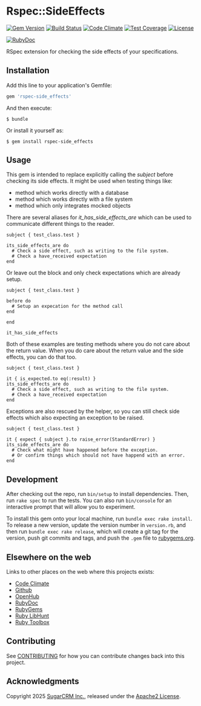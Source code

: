 # Rspec::SideEffects

[![Gem Version](https://badge.fury.io/rb/rspec-side_effects.svg)](http://badge.fury.io/rb/rspec-side_effects)
[![Build Status](https://github.com/sugarcrm/rspec-side_effects/actions/workflows/ci.yml/badge.svg)](https://github.com/sugarcrm/rspec-side_effects/actions/workflows/ci.yml)
[![Code Climate](https://codeclimate.com/github/sugarcrm/rspec-side_effects/badges/gpa.svg)](https://codeclimate.com/github/sugarcrm/rspec-side_effects)
[![Test Coverage](https://codeclimate.com/github/sugarcrm/rspec-side_effects/badges/coverage.svg)](https://codeclimate.com/github/sugarcrm/rspec-side_effects/coverage)
[![License](http://img.shields.io/badge/license-Apache2-green.svg?style=flat)](LICENSE)

[![RubyDoc](http://img.shields.io/badge/docs-rdoc.info-blue.svg)](http://rubydoc.org/gems/rspec-side_effects)

RSpec extension for checking the side effects of your specifications.

## Installation

Add this line to your application's Gemfile:

```ruby
gem 'rspec-side_effects'
```

And then execute:

    $ bundle

Or install it yourself as:

    $ gem install rspec-side_effects

## Usage

This gem is intended to replace explicitly calling the *subject* before checking
its side effects. It might be used when testing things like:
* method which works directly with a database
* method which works directly with a file system
* method which only integrates mocked objects

There are several aliases for *it_has_side_effects_are* which can be used to
communicate different things to the reader.

```
subject { test_class.test }

its_side_effects_are do
  # Check a side effect, such as writing to the file system.
  # Check a have_received expectation
end
```

Or leave out the block and only check expectations which are already setup.

```
subject { test_class.test }

before do
  # Setup an expecation for the method call
end

end

it_has_side_effects
```

Both of these examples are testing methods where you do not care about the
return value. When you do care about the return value and the side effects, you
can do that too.

```
subject { test_class.test }

it { is_expected.to eq(:result) }
its_side_effects_are do
  # Check a side effect, such as writing to the file system.
  # Check a have_received expectation
end
```

Exceptions are also rescued by the helper, so you can still check side effects
which also expecting an exception to be raised.

```
subject { test_class.test }

it { expect { subject }.to raise_error(StandardError) }
its_side_effects_are do
  # Check what might have happened before the exception.
  # Or confirm things which should not have happend with an error.
end
```

## Development

After checking out the repo, run `bin/setup` to install dependencies. Then, run `rake spec` to run the tests. You can also run `bin/console` for an interactive prompt that will allow you to experiment.

To install this gem onto your local machine, run `bundle exec rake install`. To release a new version, update the version number in `version.rb`, and then run `bundle exec rake release`, which will create a git tag for the version, push git commits and tags, and push the `.gem` file to [rubygems.org](https://rubygems.org).

## Elsewhere on the web

Links to other places on the web where this projects exists:

* [Code Climate](https://codeclimate.com/github/sugarcrm/rspec-side_effects)
* [Github](https://github.com/sugarcrm/rspec-side_effects)
* [OpenHub](https://www.openhub.net/p/rspec-side_effects)
* [RubyDoc](https://rubydoc.info/gems/rspec-side_effects)
* [RubyGems](https://rubygems.org/gems/rspec-side_effects)
* [Ruby LibHunt](https://ruby.libhunt.com/rspec-side_effects-alternatives)
* [Ruby Toolbox](https://www.ruby-toolbox.com/projects/rspec-side_effects)

## Contributing

See [CONTRIBUTING](CONTRIBUTING.md) for how you can contribute changes back into this project.

## Acknowledgments

Copyright 2025 [SugarCRM Inc.](http://sugarcrm.com), released under the [Apache2 License](https://www.apache.org/licenses/LICENSE-2.0.html).
